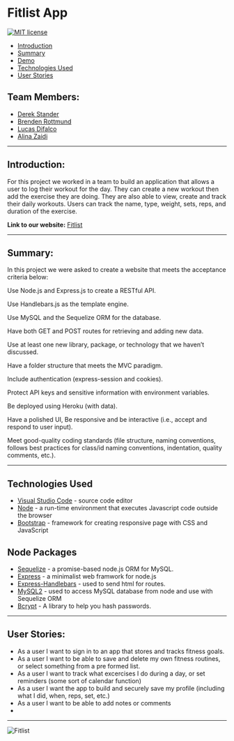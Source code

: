# Fitlist App

[![MIT license](https://img.shields.io/badge/License-MIT-blue.svg)](https://lbesson.mit-license.org/)

* [Introduction](#Introduction)
* [Summary](#Summary)
* [Demo](#Demo)
* [Technologies Used](#TechnologiesUsed)
* [User Stories](#UserStories)


## Team Members:
* [Derek Stander](https://github.com/DSpenn)
* [Brenden Rottmund](https://github.com/dearg-amadaun)
* [Lucas Difalco](https://github.com/ldifalco)
* [Alina Zaidi](https://github.com/az84)

***
## Introduction:

For this project we worked in a team to build an application that allows a user to log their workout for the day. They can create a new workout then add the exercise they are doing. They are also able to view, create and track their daily workouts. Users can track the name, type, weight, sets, reps, and duration of the exercise. 

**Link to our website:** [Fitlist](https://obscure-falls-14224.herokuapp.com/login)

***
## Summary:

In this project we were asked to create a website that meets the acceptance criteria below:

Use Node.js and Express.js to create a RESTful API.

Use Handlebars.js as the template engine.

Use MySQL and the Sequelize ORM for the database.

Have both GET and POST routes for retrieving and adding new data.

Use at least one new library, package, or technology that we haven’t discussed.

Have a folder structure that meets the MVC paradigm.

Include authentication (express-session and cookies).

Protect API keys and sensitive information with environment variables.

Be deployed using Heroku (with data).

Have a polished UI, Be responsive and be interactive (i.e., accept and respond to user input).

Meet good-quality coding standards (file structure, naming conventions, follows best practices for class/id naming conventions, indentation, quality comments, etc.).


***

## Technologies Used
* [Visual Studio Code](https://code.visualstudio.com) - source code editor
* [Node](https://nodejs.org/en/) - a run-time environment that executes Javascript code outside the browser
* [Bootstrap](https://getbootstrap.com/) - framework for creating responsive page with CSS and JavaScript


## Node Packages
* [Sequelize](https://www.npmjs.com/package/sequelize) - a promise-based node.js ORM for MySQL.
* [Express](https://www.npmjs.com/package/express) - a minimalist web framwork for node.js
* [Express-Handlebars](https://www.npmjs.com/package/express-handlebars) - used to send html for routes.
* [MySQL2](https://www.npmjs.com/package/mysql2) - used to access MySQL database from node and use with Sequelize ORM
* [Bcrypt](https://www.npmjs.com/package/bcrypt) - A library to help you hash passwords.


***

## User Stories:

- As a user I want to sign in to an app that stores and tracks fitness goals.
- As a user I want to be able to save and delete my own fitness routines, or select something
  from a pre formed list.
- As a user I want to track what excercises I do during a day, or set reminders (some sort of calendar function)
- As a user I want the app to build and securely save my profile (including what I did, when, reps, set, etc.)
- As a user I want to be able to add notes or comments 
- 

***

![Fitlist]()

